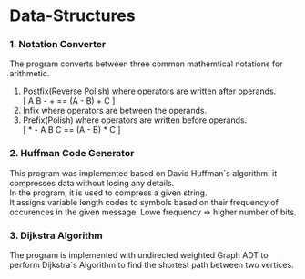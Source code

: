 # Data-Structures

### 1. Notation Converter
The program converts between three common mathemtical notations for arithmetic.
1. Postfix(Reverse Polish) where operators are written after operands. <br />
   [ A B - + == (A - B) + C ] 
2. Infix where operators are between the operands.
3. Prefix(Polish) where operators are written before operands. <br />
   [ * - A B C == (A - B) * C ]

### 2. Huffman Code Generator
This program was implemented based on David Huffman`s algorithm: it compresses data without losing any details. <br />
In the program, it is used to compress a given string. <br />
It assigns variable length codes to symbols based on their frequency of occurences in the given message. Lowe frequency => higher number of bits.

### 3. Dijkstra Algorithm

The program is implemented with undirected weighted Graph ADT to perform Dijkstra`s Algorithm to find the shortest path between two vertices.
